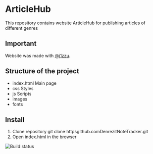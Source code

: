 # ArticleHub
This repository contains website ArticleHub for publishing articles of different genres

## Important
Website was made with [@j1zzu](httpsgithub.comj1zzu).

## Structure of the project
- index.html Main page
- css Styles
- js Scripts
- images
- fonts 

## Install
1. Clone repository git clone httpsgithub.comDenrezitNoteTracker.git
2. Open index.html in the browser

![Build status](https://github.com/Denrezit/ArticleHub/workflows/CI/badge.svg)
